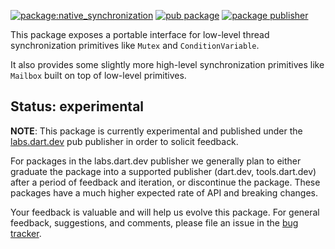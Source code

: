 [![package:native_synchronization](https://github.com/dart-lang/labs/actions/workflows/native_synchronization.yml/badge.svg)](https://github.com/dart-lang/labs/actions/workflows/native_synchronization.yml)
[![pub package](https://img.shields.io/pub/v/native_synchronization.svg)](https://pub.dev/packages/native_synchronization)
[![package publisher](https://img.shields.io/pub/publisher/native_synchronization.svg)](https://pub.dev/packages/native_synchronization/publisher)

This package exposes a portable interface for low-level thread
synchronization primitives like `Mutex` and `ConditionVariable`.

It also provides some slightly more high-level synchronization primitives
like `Mailbox` built on top of low-level primitives.

## Status: experimental

**NOTE**: This package is currently experimental and published under the
[labs.dart.dev](https://dart.dev/dart-team-packages) pub publisher in order to
solicit feedback.

For packages in the labs.dart.dev publisher we generally plan to either graduate
the package into a supported publisher (dart.dev, tools.dart.dev) after a period
of feedback and iteration, or discontinue the package. These packages have a
much higher expected rate of API and breaking changes.

Your feedback is valuable and will help us evolve this package. For general
feedback, suggestions, and comments, please file an issue in the
[bug tracker](https://github.com/dart-lang/labs/issues).
